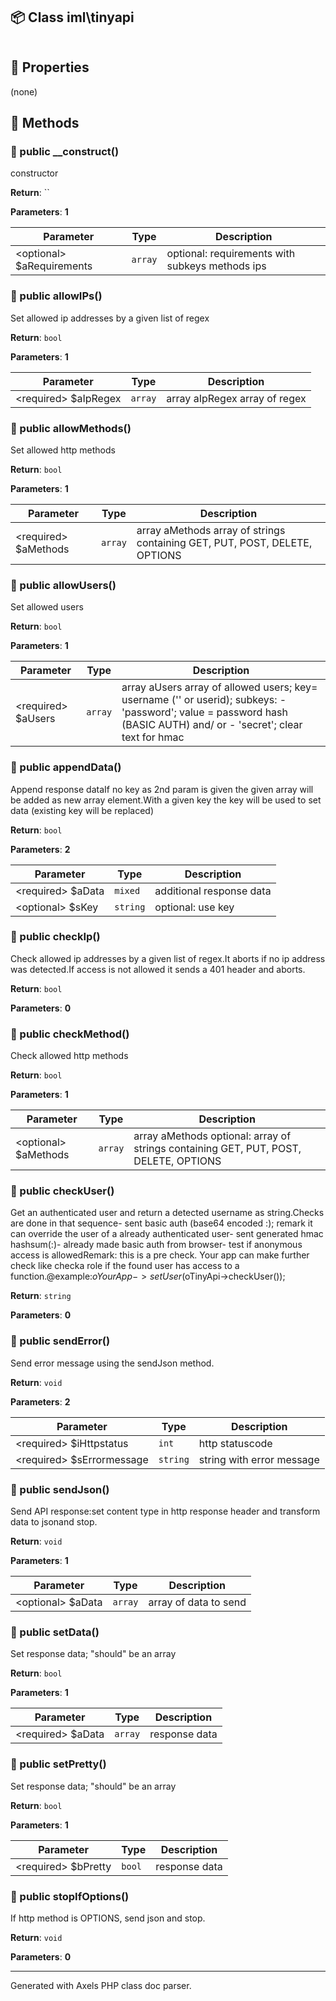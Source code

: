 ## 📦 Class iml\tinyapi

```txt

```

## 🔶 Properties

(none)

## 🔷 Methods

### 🔹 public __construct()

constructor

**Return**: ``

**Parameters**: **1**

| Parameter | Type | Description
|--         |--    |--
| \<optional\> $aRequirements | `array` | optional: requirements with subkeys                                 methods                                  ips

### 🔹 public allowIPs()

Set allowed ip addresses by a given list of regex

**Return**: `bool`

**Parameters**: **1**

| Parameter | Type | Description
|--         |--    |--
| \<required\> $aIpRegex | `array` | array  aIpRegex  array of regex

### 🔹 public allowMethods()

Set allowed http methods

**Return**: `bool`

**Parameters**: **1**

| Parameter | Type | Description
|--         |--    |--
| \<required\> $aMethods | `array` | array  aMethods  array of strings containing GET, PUT, POST, DELETE, OPTIONS

### 🔹 public allowUsers()

Set allowed users

**Return**: `bool`

**Parameters**: **1**

| Parameter | Type | Description
|--         |--    |--
| \<required\> $aUsers | `array` | array  aUsers  array of allowed users; key= username ('' or userid); subkeys:                        - 'password'; value = password hash (BASIC AUTH) and/ or                        - 'secret'; clear text for hmac

### 🔹 public appendData()

Append response dataIf no key as 2nd param is given the given array will be added as new array element.With a given key the key will be used to set data (existing key will be replaced)

**Return**: `bool`

**Parameters**: **2**

| Parameter | Type | Description
|--         |--    |--
| \<required\> $aData | `mixed` | additional response data
| \<optional\> $sKey | `string` | optional: use key

### 🔹 public checkIp()

Check allowed ip addresses by a given list of regex.It aborts if no ip address was detected.If access is not allowed it sends a 401 header and aborts.

**Return**: `bool`

**Parameters**: **0**


### 🔹 public checkMethod()

Check allowed http methods

**Return**: `bool`

**Parameters**: **1**

| Parameter | Type | Description
|--         |--    |--
| \<optional\> $aMethods | `array` | array  aMethods  optional: array of strings containing GET, PUT, POST, DELETE, OPTIONS

### 🔹 public checkUser()

Get an authenticated user and return a detected username as string.Checks are done in that sequence- sent basic auth (base64 encoded <user>:<password>); remark it can override the user of a already authenticated user- sent generated hmac hashsum(<user>:<key>)- already made basic auth from browser- test if anonymous access is allowedRemark: this is a pre check. Your app can make further check like checka role if the found user has access to a function.@example:$oYourApp->setUser($oTinyApi->checkUser());

**Return**: `string`

**Parameters**: **0**


### 🔹 public sendError()

Send error message using the sendJson method.

**Return**: `void`

**Parameters**: **2**

| Parameter | Type | Description
|--         |--    |--
| \<required\> $iHttpstatus | `int` | http statuscode
| \<required\> $sErrormessage | `string` | string with error message

### 🔹 public sendJson()

Send API response:set content type in http response header and transform data to jsonand stop.

**Return**: `void`

**Parameters**: **1**

| Parameter | Type | Description
|--         |--    |--
| \<optional\> $aData | `array` | array of data to send

### 🔹 public setData()

Set response data; "should" be an array

**Return**: `bool`

**Parameters**: **1**

| Parameter | Type | Description
|--         |--    |--
| \<required\> $aData | `array` | response data

### 🔹 public setPretty()

Set response data; "should" be an array

**Return**: `bool`

**Parameters**: **1**

| Parameter | Type | Description
|--         |--    |--
| \<required\> $bPretty | `bool` | response data

### 🔹 public stopIfOptions()

If http method is OPTIONS, send json and stop.

**Return**: `void`

**Parameters**: **0**


---
Generated with Axels PHP class doc parser.